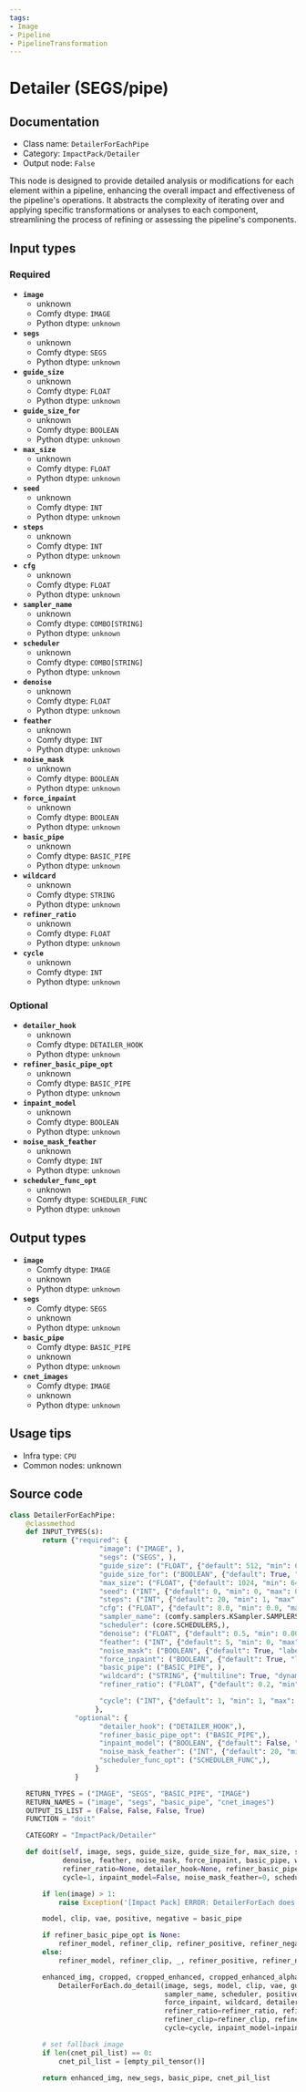 ```yaml
---
tags:
- Image
- Pipeline
- PipelineTransformation
---
```


# Detailer (SEGS/pipe)
## Documentation
- Class name: `DetailerForEachPipe`
- Category: `ImpactPack/Detailer`
- Output node: `False`

This node is designed to provide detailed analysis or modifications for each element within a pipeline, enhancing the overall impact and effectiveness of the pipeline's operations. It abstracts the complexity of iterating over and applying specific transformations or analyses to each component, streamlining the process of refining or assessing the pipeline's components.
## Input types
### Required
- **`image`**
    - unknown
    - Comfy dtype: `IMAGE`
    - Python dtype: `unknown`
- **`segs`**
    - unknown
    - Comfy dtype: `SEGS`
    - Python dtype: `unknown`
- **`guide_size`**
    - unknown
    - Comfy dtype: `FLOAT`
    - Python dtype: `unknown`
- **`guide_size_for`**
    - unknown
    - Comfy dtype: `BOOLEAN`
    - Python dtype: `unknown`
- **`max_size`**
    - unknown
    - Comfy dtype: `FLOAT`
    - Python dtype: `unknown`
- **`seed`**
    - unknown
    - Comfy dtype: `INT`
    - Python dtype: `unknown`
- **`steps`**
    - unknown
    - Comfy dtype: `INT`
    - Python dtype: `unknown`
- **`cfg`**
    - unknown
    - Comfy dtype: `FLOAT`
    - Python dtype: `unknown`
- **`sampler_name`**
    - unknown
    - Comfy dtype: `COMBO[STRING]`
    - Python dtype: `unknown`
- **`scheduler`**
    - unknown
    - Comfy dtype: `COMBO[STRING]`
    - Python dtype: `unknown`
- **`denoise`**
    - unknown
    - Comfy dtype: `FLOAT`
    - Python dtype: `unknown`
- **`feather`**
    - unknown
    - Comfy dtype: `INT`
    - Python dtype: `unknown`
- **`noise_mask`**
    - unknown
    - Comfy dtype: `BOOLEAN`
    - Python dtype: `unknown`
- **`force_inpaint`**
    - unknown
    - Comfy dtype: `BOOLEAN`
    - Python dtype: `unknown`
- **`basic_pipe`**
    - unknown
    - Comfy dtype: `BASIC_PIPE`
    - Python dtype: `unknown`
- **`wildcard`**
    - unknown
    - Comfy dtype: `STRING`
    - Python dtype: `unknown`
- **`refiner_ratio`**
    - unknown
    - Comfy dtype: `FLOAT`
    - Python dtype: `unknown`
- **`cycle`**
    - unknown
    - Comfy dtype: `INT`
    - Python dtype: `unknown`
### Optional
- **`detailer_hook`**
    - unknown
    - Comfy dtype: `DETAILER_HOOK`
    - Python dtype: `unknown`
- **`refiner_basic_pipe_opt`**
    - unknown
    - Comfy dtype: `BASIC_PIPE`
    - Python dtype: `unknown`
- **`inpaint_model`**
    - unknown
    - Comfy dtype: `BOOLEAN`
    - Python dtype: `unknown`
- **`noise_mask_feather`**
    - unknown
    - Comfy dtype: `INT`
    - Python dtype: `unknown`
- **`scheduler_func_opt`**
    - unknown
    - Comfy dtype: `SCHEDULER_FUNC`
    - Python dtype: `unknown`
## Output types
- **`image`**
    - Comfy dtype: `IMAGE`
    - unknown
    - Python dtype: `unknown`
- **`segs`**
    - Comfy dtype: `SEGS`
    - unknown
    - Python dtype: `unknown`
- **`basic_pipe`**
    - Comfy dtype: `BASIC_PIPE`
    - unknown
    - Python dtype: `unknown`
- **`cnet_images`**
    - Comfy dtype: `IMAGE`
    - unknown
    - Python dtype: `unknown`
## Usage tips
- Infra type: `CPU`
- Common nodes: unknown


## Source code
```python
class DetailerForEachPipe:
    @classmethod
    def INPUT_TYPES(s):
        return {"required": {
                      "image": ("IMAGE", ),
                      "segs": ("SEGS", ),
                      "guide_size": ("FLOAT", {"default": 512, "min": 64, "max": nodes.MAX_RESOLUTION, "step": 8}),
                      "guide_size_for": ("BOOLEAN", {"default": True, "label_on": "bbox", "label_off": "crop_region"}),
                      "max_size": ("FLOAT", {"default": 1024, "min": 64, "max": nodes.MAX_RESOLUTION, "step": 8}),
                      "seed": ("INT", {"default": 0, "min": 0, "max": 0xffffffffffffffff}),
                      "steps": ("INT", {"default": 20, "min": 1, "max": 10000}),
                      "cfg": ("FLOAT", {"default": 8.0, "min": 0.0, "max": 100.0}),
                      "sampler_name": (comfy.samplers.KSampler.SAMPLERS,),
                      "scheduler": (core.SCHEDULERS,),
                      "denoise": ("FLOAT", {"default": 0.5, "min": 0.0001, "max": 1.0, "step": 0.01}),
                      "feather": ("INT", {"default": 5, "min": 0, "max": 100, "step": 1}),
                      "noise_mask": ("BOOLEAN", {"default": True, "label_on": "enabled", "label_off": "disabled"}),
                      "force_inpaint": ("BOOLEAN", {"default": True, "label_on": "enabled", "label_off": "disabled"}),
                      "basic_pipe": ("BASIC_PIPE", ),
                      "wildcard": ("STRING", {"multiline": True, "dynamicPrompts": False}),
                      "refiner_ratio": ("FLOAT", {"default": 0.2, "min": 0.0, "max": 1.0}),

                      "cycle": ("INT", {"default": 1, "min": 1, "max": 10, "step": 1}),
                     },
                "optional": {
                      "detailer_hook": ("DETAILER_HOOK",),
                      "refiner_basic_pipe_opt": ("BASIC_PIPE",),
                      "inpaint_model": ("BOOLEAN", {"default": False, "label_on": "enabled", "label_off": "disabled"}),
                      "noise_mask_feather": ("INT", {"default": 20, "min": 0, "max": 100, "step": 1}),
                      "scheduler_func_opt": ("SCHEDULER_FUNC",),
                     }
                }

    RETURN_TYPES = ("IMAGE", "SEGS", "BASIC_PIPE", "IMAGE")
    RETURN_NAMES = ("image", "segs", "basic_pipe", "cnet_images")
    OUTPUT_IS_LIST = (False, False, False, True)
    FUNCTION = "doit"

    CATEGORY = "ImpactPack/Detailer"

    def doit(self, image, segs, guide_size, guide_size_for, max_size, seed, steps, cfg, sampler_name, scheduler,
             denoise, feather, noise_mask, force_inpaint, basic_pipe, wildcard,
             refiner_ratio=None, detailer_hook=None, refiner_basic_pipe_opt=None,
             cycle=1, inpaint_model=False, noise_mask_feather=0, scheduler_func_opt=None):

        if len(image) > 1:
            raise Exception('[Impact Pack] ERROR: DetailerForEach does not allow image batches.\nPlease refer to https://github.com/ltdrdata/ComfyUI-extension-tutorials/blob/Main/ComfyUI-Impact-Pack/tutorial/batching-detailer.md for more information.')

        model, clip, vae, positive, negative = basic_pipe

        if refiner_basic_pipe_opt is None:
            refiner_model, refiner_clip, refiner_positive, refiner_negative = None, None, None, None
        else:
            refiner_model, refiner_clip, _, refiner_positive, refiner_negative = refiner_basic_pipe_opt

        enhanced_img, cropped, cropped_enhanced, cropped_enhanced_alpha, cnet_pil_list, new_segs = \
            DetailerForEach.do_detail(image, segs, model, clip, vae, guide_size, guide_size_for, max_size, seed, steps, cfg,
                                      sampler_name, scheduler, positive, negative, denoise, feather, noise_mask,
                                      force_inpaint, wildcard, detailer_hook,
                                      refiner_ratio=refiner_ratio, refiner_model=refiner_model,
                                      refiner_clip=refiner_clip, refiner_positive=refiner_positive, refiner_negative=refiner_negative,
                                      cycle=cycle, inpaint_model=inpaint_model, noise_mask_feather=noise_mask_feather, scheduler_func_opt=scheduler_func_opt)

        # set fallback image
        if len(cnet_pil_list) == 0:
            cnet_pil_list = [empty_pil_tensor()]

        return enhanced_img, new_segs, basic_pipe, cnet_pil_list

```
